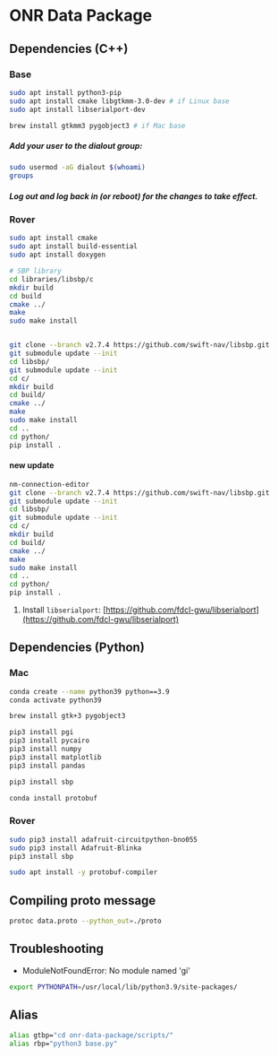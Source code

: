 # ONR Data Package

## Dependencies (C++)
### Base
```sh
sudo apt install python3-pip
sudo apt install cmake libgtkmm-3.0-dev # if Linux base
sudo apt install libserialport-dev

brew install gtkmm3 pygobject3 # if Mac base
```

##### Add your user to the dialout group:
```sh
sudo usermod -aG dialout $(whoami)
groups
```
##### Log out and log back in (or reboot) for the changes to take effect.

### Rover
```sh
sudo apt install cmake
sudo apt install build-essential
sudo apt install doxygen

# SBP library
cd libraries/libsbp/c
mkdir build
cd build
cmake ../
make
sudo make install


git clone --branch v2.7.4 https://github.com/swift-nav/libsbp.git
git submodule update --init
cd libsbp/
git submodule update --init
cd c/
mkdir build
cd build/
cmake ../
make
sudo make install
cd ..
cd python/
pip install .
```
#### new update
```sh
nm-connection-editor
git clone --branch v2.7.4 https://github.com/swift-nav/libsbp.git
git submodule update --init
cd libsbp/
git submodule update --init
cd c/
mkdir build
cd build/
cmake ../
make
sudo make install
cd ..
cd python/
pip install .
```

1. Install `libserialport`: [https://github.com/fdcl-gwu/libserialport](https://github.com/fdcl-gwu/libserialport)

## Dependencies (Python)
### Mac
```sh
conda create --name python39 python==3.9
conda activate python39

brew install gtk+3 pygobject3

pip3 install pgi
pip3 install pycairo
pip3 install numpy
pip3 install matplotlib
pip3 install pandas

pip3 install sbp

conda install protobuf

```




### Rover
```sh
sudo pip3 install adafruit-circuitpython-bno055
sudo pip3 install Adafruit-Blinka
pip3 install sbp

sudo apt install -y protobuf-compiler
```

## Compiling proto message
```sh
protoc data.proto --python_out=./proto
```

## Troubleshooting
* ModuleNotFoundError: No module named 'gi'
```sh
export PYTHONPATH=/usr/local/lib/python3.9/site-packages/ 
```

## Alias
```bash
alias gtbp="cd onr-data-package/scripts/"
alias rbp="python3 base.py"
```